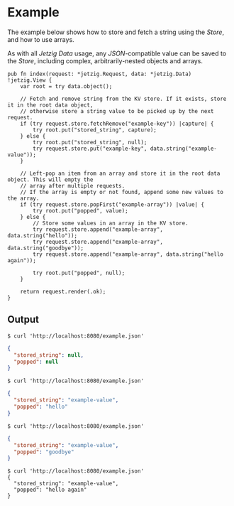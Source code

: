 # Example

The example below shows how to store and fetch a string using the _Store_, and how to use arrays.

As with all _Jetzig_ _Data_ usage, any _JSON_-compatible value can be saved to the _Store_, including complex, arbitrarily-nested objects and arrays.

```zig
pub fn index(request: *jetzig.Request, data: *jetzig.Data) !jetzig.View {
    var root = try data.object();

    // Fetch and remove string from the KV store. If it exists, store it in the root data object,
    // otherwise store a string value to be picked up by the next request.
    if (try request.store.fetchRemove("example-key")) |capture| {
        try root.put("stored_string", capture);
    } else {
        try root.put("stored_string", null);
        try request.store.put("example-key", data.string("example-value"));
    }

    // Left-pop an item from an array and store it in the root data object. This will empty the
    // array after multiple requests.
    // If the array is empty or not found, append some new values to the array.
    if (try request.store.popFirst("example-array")) |value| {
        try root.put("popped", value);
    } else {
        // Store some values in an array in the KV store.
        try request.store.append("example-array", data.string("hello"));
        try request.store.append("example-array", data.string("goodbye"));
        try request.store.append("example-array", data.string("hello again"));

        try root.put("popped", null);
    }

    return request.render(.ok);
}
```

## Output

```console
$ curl 'http://localhost:8080/example.json'
```

```json
{
  "stored_string": null,
  "popped": null
}
```

```console
$ curl 'http://localhost:8080/example.json'
```

```json
{
  "stored_string": "example-value",
  "popped": "hello"
}
```

```console
$ curl 'http://localhost:8080/example.json'
```

```json
{
  "stored_string": "example-value",
  "popped": "goodbye"
}
```

```console
$ curl 'http://localhost:8080/example.json'
{
  "stored_string": "example-value",
  "popped": "hello again"
}
```
